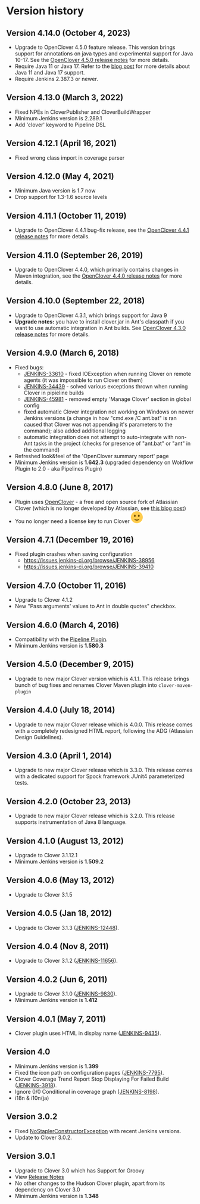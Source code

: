 # Version history

## Version 4.14.0 (October 4, 2023)

- Upgrade to OpenClover 4.5.0 feature release. This version brings support for annotations on java types
  and experimental support for Java 10-17. See the [OpenClover 4.5.0 release notes](http://openclover.org/doc/openclover-4.5.0-release-notes.html)
  for more details.
- Require Java 11 or Java 17.
  Refer to the [blog post](https://www.jenkins.io/blog/2022/06/28/require-java-11/) for more details about Java 11 and Java 17 support.
- Require Jenkins 2.387.3 or newer.

## Version 4.13.0 (March 3, 2022)

- Fixed NPEs in CloverPublisher and CloverBuildWrapper
- Minimum Jenkins version is 2.289.1
- Add 'clover' keyword to Pipeline DSL

## Version 4.12.1 (April 16, 2021)

- Fixed wrong class import in coverage parser

## Version 4.12.0 (May 4, 2021)

- Minimum Java version is 1.7 now
- Drop support for 1.3-1.6 source levels

## Version 4.11.1 (October 11, 2019)

-   Upgrade to OpenClover 4.4.1 bug-fix release, see the [OpenClover 4.4.1 release notes](http://openclover.org/doc/openclover-4.4.1-release-notes.html)
    for more details.

## Version 4.11.0 (September 26, 2019)

-   Upgrade to OpenClover 4.4.0, which primarily contains changes in
    Maven integration, see the [OpenClover 4.4.0 release notes](http://openclover.org/doc/openclover-4.4.0-release-notes.html)
    for more details.

## Version 4.10.0 (September 22, 2018)

-   Upgrade to OpenClover 4.3.1, which brings support for Java 9
-   **Upgrade notes:** you have to install clover.jar in Ant's classpath
    if you want to use automatic integration in Ant builds.
    See [OpenClover 4.3.0 release notes](http://openclover.org/doc/openclover-4.3.0-release-notes.html) for
    more details.

## Version 4.9.0 (March 6, 2018)

-   Fixed bugs:
    -   [JENKINS-33610](https://issues.jenkins-ci.org/browse/JENKINS-33610) -
        fixed IOException when running Clover on remote agents (it was
        impossible to run Clover on them)
    -   [JENKINS-34439](https://issues.jenkins-ci.org/browse/JENKINS-34439) -
        solved various exceptions thrown when running Clover in
        pipieline builds
    -   [JENKINS-45981](https://issues.jenkins-ci.org/browse/JENKINS-45981) -
        removed empty 'Manage Clover' section in global config
    -   fixed automatic Clover integration not working on Windows on
        newer Jenkins versions (a change in how "cmd.exe /C ant.bat" is
        ran caused that Clover was not appending it's parameters to the
        command); also added additional logging
    -   automatic integration does not attempt to auto-integrate with
        non-Ant tasks in the project (checks for presence of "ant.bat"
        or "ant" in the command)
-   Refreshed look&feel of the 'OpenClover summary report' page
-   Minimum Jenkins version is **1.642.3** (upgraded dependency on
    Wokflow Plugin to 2.0 - aka Pipelines Plugin)

## Version 4.8.0 (June 8, 2017)

-   Plugin uses [OpenClover](http://openclover.org/) - a free and open
    source fork of Atlassian Clover (which is no longer developed by
    Atlassian, see [this blog
    post](https://www.atlassian.com/blog/announcements/atlassian-clover-open-source))
-   You no longer need a license key to run
    Clover ![(smile)](docs/images/smile.svg)

## Version 4.7.1 (December 19, 2016)

-   Fixed plugin crashes when saving configuration
    -   <https://issues.jenkins-ci.org/browse/JENKINS-38956>
    -   <https://issues.jenkins-ci.org/browse/JENKINS-39410>

## Version 4.7.0 (October 11, 2016)

-   Upgrade to Clover 4.1.2
-   New "Pass arguments' values to Ant in double quotes" checkbox.

## Version 4.6.0 (March 4, 2016)

-   Compatibility with the [Pipeline Plugin](https://www.jenkins.io/doc/book/pipeline/).
-   Minimum Jenkins version is **1.580.3**

## Version 4.5.0 (December 9, 2015)

-   Upgrade to new major Clover version which is 4.1.1. This release
    brings bunch of bug fixes and renames Clover Maven plugin
    into `clover-maven-plugin`

## Version 4.4.0 (July 18, 2014)

-   Upgrade to new major Clover release which is 4.0.0. This release
    comes with a completely redesigned HTML report, following the ADG
    (Atlassian Design Guidelines).

## Version 4.3.0 (April 1, 2014)

-   Upgrade to new major Clover release which is 3.3.0. This release
    comes with a dedicated support for Spock framework JUnit4
    parameterized tests.

## Version 4.2.0 (October 23, 2013)

-   Upgrade to new major Clover release which is 3.2.0. This release
    supports instrumentation of Java 8 language.

## Version 4.1.0 (August 13, 2012)

-   Upgrade to Clover 3.1.12.1
-   Minimum Jenkins version is **1.509.2**

## Version 4.0.6 (May 13, 2012)

-   Upgrade to Clover 3.1.5

## Version 4.0.5 (Jan 18, 2012)

-   Upgrade to Clover 3.1.3
    ([JENKINS-12448](https://issues.jenkins-ci.org/browse/JENKINS-12448)).

## Version 4.0.4 (Nov 8, 2011)

-   Upgrade to Clover 3.1.2
    ([JENKINS-11656](https://issues.jenkins-ci.org/browse/JENKINS-11656)).

## Version 4.0.2 (Jun 6, 2011)

-   Upgrade to Clover 3.1.0
    ([JENKINS-9830](https://issues.jenkins-ci.org/browse/JENKINS-9830)).
-   Minimum Jenkins version is **1.412**

## Version 4.0.1 (May 7, 2011)

-   Clover plugin uses HTML in display name
    ([JENKINS-9435](https://issues.jenkins-ci.org/browse/JENKINS-9435)).

## Version 4.0

-   Minimum Jenkins version is **1.399**
-   Fixed the icon path on configuration pages
    ([JENKINS-7795](https://issues.jenkins-ci.org/browse/JENKINS-7795)).
-   Clover Coverage Trend Report Stop Displaying For Failed Build
    ([JENKINS-3918](https://issues.jenkins-ci.org/browse/JENKINS-3918)).
-   Ignore 0/0 Conditional in coverage graph
    ([JENKINS-8198](https://issues.jenkins-ci.org/browse/JENKINS-8198)).
-   i18n & i10n(ja)

## Version 3.0.2

-   Fixed [NoStaplerConstructorException](http://issues.jenkins-ci.org/browse/JENKINS-6769) with recent Jenkins versions.
-   Update to Clover 3.0.2.

## Version 3.0.1

-   Upgrade to Clover 3.0 which has Support for Groovy
-   View [Release Notes](http://confluence.atlassian.com/display/CLOVER/Clover+3.0+Release+Notes)
-   No other changes to the Hudson Clover plugin, apart from its dependency on Clover 3.0
-   Minimum Jenkins version is **1.348**
